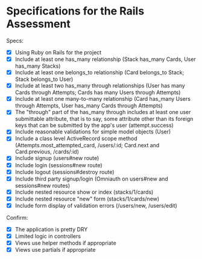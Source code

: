 # Specifications for the Rails Assessment

Specs:
- [x] Using Ruby on Rails for the project
- [x] Include at least one has_many relationship (Stack has_many Cards, User has_many Stacks) 
- [x] Include at least one belongs_to relationship (Card belongs_to Stack; Stack belongs_to User)
- [x] Include at least two has_many through relationships (User has many Cards through Attempts; Cards has many Users through Attempts)
- [x] Include at least one many-to-many relationship (Card has_many Users through Attempts, User has_many Cards through Attempts)
- [x] The "through" part of the has_many through includes at least one user submittable attribute, that is to say, some attribute other than its foreign keys that can be submitted by the app's user (attempt.success)
- [x] Include reasonable validations for simple model objects (User)
- [x] Include a class level ActiveRecord scope method (Attempts.most_attempted_card, /users/:id; Card.next and Card.previous, /cards/:id)
- [x] Include signup (users#new route)
- [x] Include login (sessions#new route)
- [x] Include logout (sessions#destroy route)
- [x] Include third party signup/login (Omniauth on users#new and sessions#new routes)
- [x] Include nested resource show or index (stacks/1/cards)
- [x] Include nested resource "new" form (stacks/1/cards/new)
- [x] Include form display of validation errors (/users/new, /users/edit)

Confirm:
- [x] The application is pretty DRY
- [x] Limited logic in controllers
- [x] Views use helper methods if appropriate
- [x] Views use partials if appropriate
